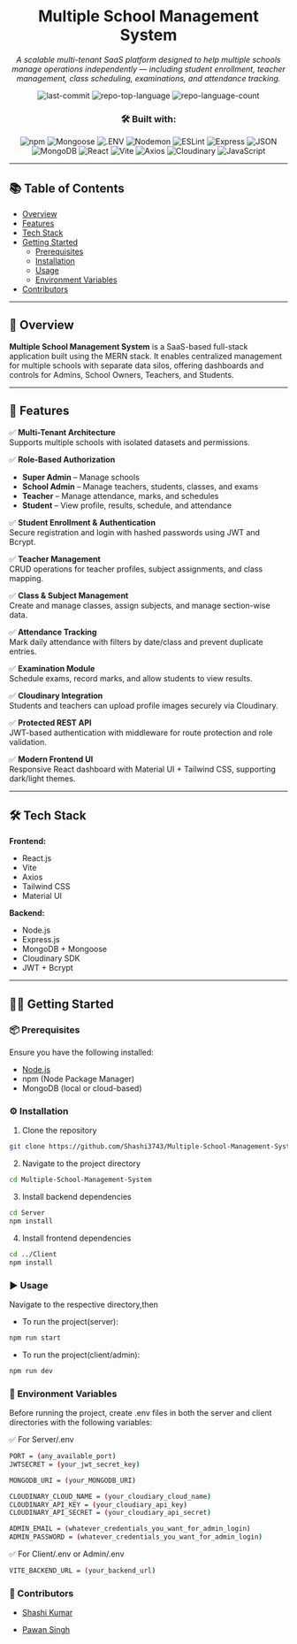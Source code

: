 <div align="center">

# Multiple School Management System

*A scalable multi-tenant SaaS platform designed to help multiple schools manage operations independently — including student enrollment, teacher management, class scheduling, examinations, and attendance tracking.*

![last-commit](https://img.shields.io/github/last-commit/Shashi3743/Multiple-School-Management-System?style=flat&logo=git&logoColor=white&color=0080ff)
![repo-top-language](https://img.shields.io/github/languages/top/Shashi3743/Multiple-School-Management-System?style=flat&color=0080ff)
![repo-language-count](https://img.shields.io/github/languages/count/Shashi3743/Multiple-School-Management-System?style=flat&color=0080ff)

### 🛠️ Built with:




![npm](https://img.shields.io/badge/npm-CB3837.svg?style=flat&logo=npm&logoColor=white)
![Mongoose](https://img.shields.io/badge/Mongoose-F04D35.svg?style=flat&logo=Mongoose&logoColor=white)
![.ENV](https://img.shields.io/badge/.ENV-ECD53F.svg?style=flat&logo=dotenv&logoColor=black)
![Nodemon](https://img.shields.io/badge/Nodemon-76D04B.svg?style=flat&logo=Nodemon&logoColor=white)
![ESLint](https://img.shields.io/badge/ESLint-4B32C3.svg?style=flat&logo=ESLint&logoColor=white)
![Express](https://img.shields.io/badge/Express-000000.svg?style=flat&logo=Express&logoColor=white)
![JSON](https://img.shields.io/badge/JSON-000000.svg?style=flat&logo=JSON&logoColor=white)
![MongoDB](https://img.shields.io/badge/MongoDB-4EA94B.svg?style=flat&logo=MongoDB&logoColor=white)
![React](https://img.shields.io/badge/React-61DAFB.svg?style=flat&logo=React&logoColor=black)
![Vite](https://img.shields.io/badge/Vite-646CFF.svg?style=flat&logo=Vite&logoColor=white)
![Axios](https://img.shields.io/badge/Axios-5A29E4.svg?style=flat&logo=Axios&logoColor=white)
![Cloudinary](https://img.shields.io/badge/Cloudinary-3448C5.svg?style=flat&logo=Cloudinary&logoColor=white)
![JavaScript](https://img.shields.io/badge/JavaScript-F7DF1E.svg?style=flat&logo=JavaScript&logoColor=black)

</div>

---

## 📚 Table of Contents

- [Overview](#-overview)
- [Features](#-features)
- [Tech Stack](#-tech-stack)
- [Getting Started](#-getting-started)
  - [Prerequisites](#-prerequisites)
  - [Installation](#-installation)
  - [Usage](#-usage)
  - [Environment Variables](#-environment-variables)
- [Contributors](#-contributors)

---

## 📝 Overview

**Multiple School Management System** is a SaaS-based full-stack application built using the MERN stack. It enables centralized management for multiple schools with separate data silos, offering dashboards and controls for Admins, School Owners, Teachers, and Students.

---

## 🚀 Features

✅ **Multi-Tenant Architecture**  
Supports multiple schools with isolated datasets and permissions.

✅ **Role-Based Authorization**  
- **Super Admin** – Manage schools  
- **School Admin** – Manage teachers, students, classes, and exams  
- **Teacher** – Manage attendance, marks, and schedules  
- **Student** – View profile, results, schedule, and attendance  

✅ **Student Enrollment & Authentication**  
Secure registration and login with hashed passwords using JWT and Bcrypt.

✅ **Teacher Management**  
CRUD operations for teacher profiles, subject assignments, and class mapping.

✅ **Class & Subject Management**  
Create and manage classes, assign subjects, and manage section-wise data.

✅ **Attendance Tracking**  
Mark daily attendance with filters by date/class and prevent duplicate entries.

✅ **Examination Module**  
Schedule exams, record marks, and allow students to view results.

✅ **Cloudinary Integration**  
Students and teachers can upload profile images securely via Cloudinary.

✅ **Protected REST API**  
JWT-based authentication with middleware for route protection and role validation.

✅ **Modern Frontend UI**  
Responsive React dashboard with Material UI + Tailwind CSS, supporting dark/light themes.

---

## 🛠️ Tech Stack

**Frontend:**
- React.js
- Vite
- Axios
- Tailwind CSS
- Material UI

**Backend:**
- Node.js
- Express.js
- MongoDB + Mongoose
- Cloudinary SDK
- JWT + Bcrypt

---

## 🧑‍💻 Getting Started

### 📦 Prerequisites
Ensure you have the following installed:

- [Node.js](https://nodejs.org/)
- npm (Node Package Manager)
- MongoDB (local or cloud-based)

### ⚙️ Installation

 1. Clone the repository
```bash
git clone https://github.com/Shashi3743/Multiple-School-Management-System
```
 2. Navigate to the project directory
```bash
cd Multiple-School-Management-System
```

 3. Install backend dependencies
```bash
cd Server
npm install
```

 4. Install frontend dependencies
```bash
cd ../Client
npm install
```


### ▶️ Usage

Navigate to the respective directory,then

- To run the project(server):

```bash
npm run start
```
- To run the project(client/admin):

```bash
npm run dev
```


### 🔐 Environment Variables
Before running the project, create .env files in both the server and client directories with the following variables:

✅ For Server/.env
```bash
PORT = (any_available_port)
JWTSECRET = (your_jwt_secret_key)

MONGODB_URI = (your_MONGODB_URI)

CLOUDINARY_CLOUD_NAME = (your_cloudiary_cloud_name)
CLOUDINARY_API_KEY = (your_cloudiary_api_key)
CLOUDINARY_API_SECRET = (your_cloudiary_api_secret)

ADMIN_EMAIL = (whatever_credentials_you_want_for_admin_login)
ADMIN_PASSWORD = (whatever_credentials_you_want_for_admin_login)
```

✅ For Client/.env or Admin/.env
```bash
VITE_BACKEND_URL = (your_backend_url)
```

### 👥 Contributors

- [Shashi Kumar](https://github.com/Shashi3743)

- [Pawan Singh](https://github.com/PawanSingh037)

